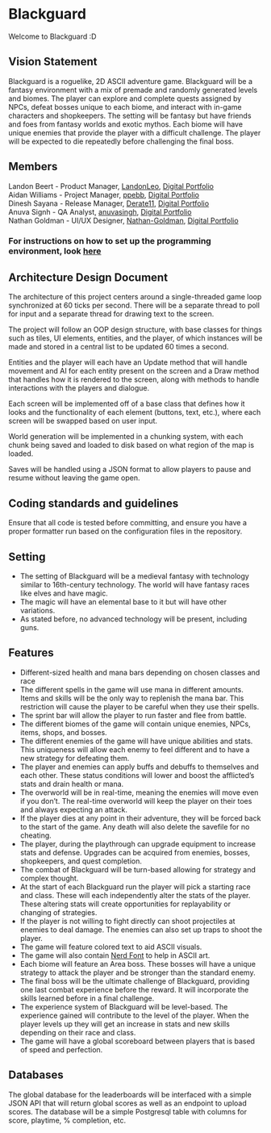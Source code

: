 ﻿# Blackguard

Welcome to Blackguard :D

## Vision Statement 
Blackguard is a roguelike, 2D ASCII adventure game. Blackguard will be a fantasy environment with a mix of premade and randomly generated levels and biomes. The player can explore and complete quests assigned by NPCs, defeat bosses unique to each biome, and interact with in-game characters and shopkeepers. The setting will be fantasy but have friends and foes from fantasy worlds and exotic mythos. Each biome will have unique enemies that provide the player with a difficult challenge. The player will be expected to die repeatedly before challenging the final boss.

## Members
Landon Beert - Product Manager, [LandonLeo](https://github.com/LandonLeo), [Digital Portfolio](https://codermerlin.academy/users/landon-beert/Digital%20Portfolio/index.html)  
Aidan Williams - Project Manager, [ppebb](https://github.com/ppebb), [Digital Portfolio](https://codermerlin.academy/users/aidan-williams/Digital%20Portfolio/index.html)  
Dinesh Sayana - Release Manager, [Derate11](https://github.com/Derate11), [Digital Portfolio](https://codermerlin.academy/users/dinesh-sayana/Digital%20Portfolio/index.html)  
Anuva Signh - QA Analyst, [anuvasingh](https://github.com/anuvasingh), [Digital Portfolio](https://codermerlin.academy/users/anuva-singh/Digital%20Portfolio/index.html)  
Nathan Goldman - UI/UX Designer, [Nathan-Goldman](https://github.com/Nathan-Goldman), [Digital Portfolio](https://codermerlin.academy/users/nathan-goldman/Digital%20Portfolio/index.html)  

### For instructions on how to set up the programming environment, look [here](https://github.com/ppebb/isp2/blob/main/docs/setup.md)

## Architecture Design Document
The architecture of this project centers around a single-threaded game loop synchronized at 60 ticks per second. There will be a separate thread to poll for input and a separate thread for drawing text to the screen.

The project will follow an OOP design structure, with base classes for things such as tiles, UI elements, entities, and the player, of which instances will be made and stored in a central list to be updated 60 times a second.

Entities and the player will each have an Update method that will handle movement and AI for each entity present on the screen and a Draw method that handles how it is rendered to the screen, along with methods to handle interactions with the players and dialogue.

Each screen will be implemented off of a base class that defines how it looks and the functionality of each element (buttons, text, etc.), where each screen will be swapped based on user input.

World generation will be implemented in a chunking system, with each chunk being saved and loaded to disk based on what region of the map is loaded.

Saves will be handled using a JSON format to allow players to pause and resume without leaving the game open.

## Coding standards and guidelines
Ensure that all code is tested before committing, and ensure you have a proper formatter run based on the configuration files in the repository.

## Setting
- The setting of Blackguard will be a medieval fantasy with technology similar to 16th-century technology. The world will have fantasy races like elves and have magic.
-  The magic will have an elemental base to it but will have other variations.
-  As stated before, no advanced technology will be present, including guns.

## Features
- Different-sized health and mana bars depending on chosen classes and race
- The different spells in the game will use mana in different amounts. Items and skills will be the only way to replenish the mana bar. This restriction will cause the player to be careful when they use their spells.
- The sprint bar will allow the player to run faster and flee from battle.
- The different biomes of the game will contain unique enemies, NPCs, items, shops, and bosses.
- The different enemies of the game will have unique abilities and stats. This uniqueness will allow each enemy to feel different and to have a new strategy for defeating them.
- The player and enemies can apply buffs and debuffs to themselves and each other. These status conditions will lower and boost the afflicted’s stats and drain health or mana.
- The overworld will be in real-time, meaning the enemies will move even if you don’t. The real-time overworld will keep the player on their toes and always expecting an attack.
- If the player dies at any point in their adventure, they will be forced back to the start of the game. Any death will also delete the savefile for no cheating.
- The player, during the playthrough can upgrade equipment to increase stats and defense. Upgrades can be acquired from enemies, bosses, shopkeepers, and quest completion.
- The combat of Blackguard will be turn-based allowing for strategy and complex thought.
- At the start of each Blackguard run the player will pick a starting race and class. These will each independently alter the stats of the player. These altering stats will create opportunities for replayability or changing of strategies.
- If the player is not willing to fight directly can shoot projectiles at enemies to deal damage. The enemies can also set up traps to shoot the player.
- The game will feature colored text to aid ASCII visuals.
- The game will also contain [Nerd Font](https://www.nerdfonts.com/) to help in ASCII art.
- Each biome will feature an Area boss. These bosses will have a unique strategy to attack the player and be stronger than the standard enemy. 
- The final boss will be the ultimate challenge of Blackguard, providing one last combat experience before the reward. It will incorporate the skills learned before in a final challenge.
- The experience system of Blackguard will be level-based. The experience gained will contribute to the level of the player. When the player levels up they will get an increase in stats and new skills depending on their race and class.
- The game will have a global scoreboard between players that is based of speed and perfection.


## Databases
The global database for the leaderboards will be interfaced with a simple JSON API that will return global scores as well as an endpoint to upload scores. The database will be a simple Postgresql table with columns for score, playtime, % completion, etc.
